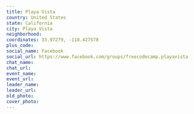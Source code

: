 ```yaml
---
title: Playa Vista
country: United States
state: California
city: Playa Vista
neighborhood: 
coordinates: 33.97279, -118.427578
plus_code:
social_name: Facebook
social_url: https://www.facebook.com/groups/freecodecamp.playavista
chat_name:
chat_url:
event_name:
event_url:
leader_name:
leader_url:
old_photo: 
cover_photo:
---
```

